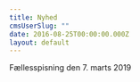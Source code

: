 ```yaml
---
title: Nyhed
cmsUserSlug: ""
date: 2016-08-25T00:00:00.000Z
layout: default
---
```


Fællesspisning den 7. marts 2019